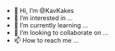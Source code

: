 - 👋 Hi, I’m @KavKakes
- 👀 I’m interested in ...
- 🌱 I’m currently learning ...
- 💞️ I’m looking to collaborate on ...
- 📫 How to reach me ...

<!---
KavKakes/KavKakes is a ✨ special ✨ repository because its `README.md` (this file) appears on your GitHub profile.
You can click the Preview link to take a look at your changes.
--->
